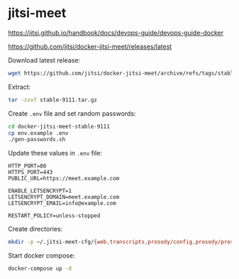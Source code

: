 # jitsi-meet

https://jitsi.github.io/handbook/docs/devops-guide/devops-guide-docker

https://github.com/jitsi/docker-jitsi-meet/releases/latest

Download latest release:
```bash
wget https://github.com/jitsi/docker-jitsi-meet/archive/refs/tags/stable-9220.tar.gz
```

Extract:
```bash
tar -zxvf stable-9111.tar.gz
```

Create `.env` file and set random passwords:
```bash
cd docker-jitsi-meet-stable-9111
cp env.example .env
./gen-passwords.sh
```

Update these values in `.env` file:
```
HTTP_PORT=80
HTTPS_PORT=443
PUBLIC_URL=https://meet.example.com

ENABLE_LETSENCRYPT=1
LETSENCRYPT_DOMAIN=meet.example.com
LETSENCRYPT_EMAIL=info@example.com

RESTART_POLICY=unless-stopped
```

Create directories:
```bash
mkdir -p ~/.jitsi-meet-cfg/{web,transcripts,prosody/config,prosody/prosody-plugins-custom,jicofo,jvb,jigasi,jibri}
```

Start docker compose:
```bash
docker-compose up -d
```

